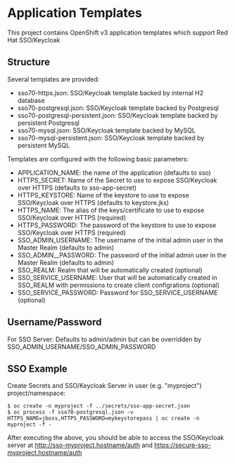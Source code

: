 # Application Templates
This project contains OpenShift v3 application templates which support
Red Hat SSO/Keycloak

## Structure
Several templates are provided:
 * sso70-https.json:  SSO/Keycloak template backed by internal H2 database
 * sso70-postgresql.json: SSO/Keycloak template backed by Postgresql
 * sso70-postgresql-persistent.json: SSO/Keycloak template backed by persistent Postgresql
 * sso70-mysql.json: SSO/Keycloak template backed by MySQL
 * sso70-mysql-persistent.json: SSO/Keycloak template backed by persistent MySQL

Templates are configured with the following basic parameters:
 * APPLICATION_NAME: the name of the application (defaults to sso)
 * HTTPS_SECRET: Name of the Secret to use to expose SSO/Keycloak over HTTPS (defaults to sso-app-secret)
 * HTTPS_KEYSTORE: Name of the keystore to use to expose SSO/Keycloak over HTTPS (defaults to keystore.jks)
 * HTTPS_NAME: The alias of the keys/certificate to use to expose SSO/Keycloak over HTTPS (required)
 * HTTPS_PASSWORD: The password of the keystore to use to expose SSO/Keycloak over HTTPS (required)
 * SSO_ADMIN_USERNAME: The username of the initial admin user in the Master Realm (defaults to admin)
 * SSO_ADMIN__PASSWORD: The password of the initial admin user in the Master Realm (defaults to admin)
 * SSO_REALM: Realm that will be automatically created (optional)
 * SSO_SERVICE_USERNAME: User that will be automatically created in SSO_REALM with permissions to create client configrations (optional)
 * SSO_SERVICE_PASSWORD: Password for SSO_SERVICE_USERNAME (optional)

## Username/Password
For SSO Server: Defaults to admin/admin but can be overridden by SSO_ADMIN_USERNAME/SSO_ADMIN_PASSWORD

## SSO Example

Create Secrets and SSO/Keycloak Server in user (e.g. "myproject") project/namespace:

```
$ oc create -n myproject -f ../secrets/sso-app-secret.json
$ oc process -f sso70-postgresql.json -v HTTPS_NAME=jboss,HTTPS_PASSWORD=mykeystorepass | oc create -n myproject -f -
```

After executing the above, you should be able to access the SSO/Keycloak server at http://sso-myproject.hostname/auth and https://secure-sso-myproject.hostname/auth

